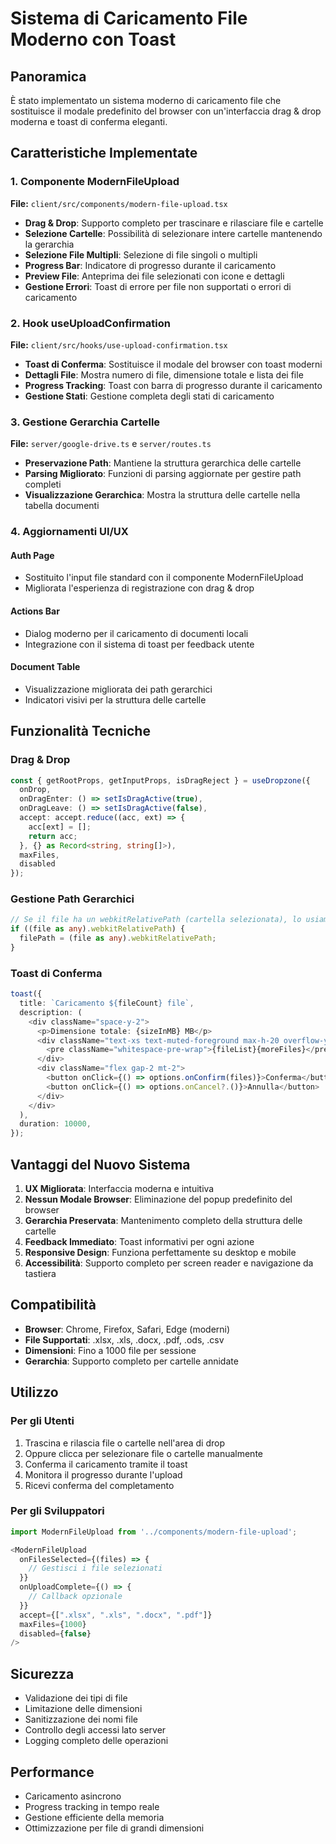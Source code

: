 # Sistema di Caricamento File Moderno con Toast

## Panoramica

È stato implementato un sistema moderno di caricamento file che sostituisce il modale predefinito del browser con un'interfaccia drag & drop moderna e toast di conferma eleganti.

## Caratteristiche Implementate

### 1. Componente ModernFileUpload

**File:** `client/src/components/modern-file-upload.tsx`

- **Drag & Drop**: Supporto completo per trascinare e rilasciare file e cartelle
- **Selezione Cartelle**: Possibilità di selezionare intere cartelle mantenendo la gerarchia
- **Selezione File Multipli**: Selezione di file singoli o multipli
- **Progress Bar**: Indicatore di progresso durante il caricamento
- **Preview File**: Anteprima dei file selezionati con icone e dettagli
- **Gestione Errori**: Toast di errore per file non supportati o errori di caricamento

### 2. Hook useUploadConfirmation

**File:** `client/src/hooks/use-upload-confirmation.tsx`

- **Toast di Conferma**: Sostituisce il modale del browser con toast moderni
- **Dettagli File**: Mostra numero di file, dimensione totale e lista dei file
- **Progress Tracking**: Toast con barra di progresso durante il caricamento
- **Gestione Stati**: Gestione completa degli stati di caricamento

### 3. Gestione Gerarchia Cartelle

**File:** `server/google-drive.ts` e `server/routes.ts`

- **Preservazione Path**: Mantiene la struttura gerarchica delle cartelle
- **Parsing Migliorato**: Funzioni di parsing aggiornate per gestire path completi
- **Visualizzazione Gerarchica**: Mostra la struttura delle cartelle nella tabella documenti

### 4. Aggiornamenti UI/UX

#### Auth Page
- Sostituito l'input file standard con il componente ModernFileUpload
- Migliorata l'esperienza di registrazione con drag & drop

#### Actions Bar
- Dialog moderno per il caricamento di documenti locali
- Integrazione con il sistema di toast per feedback utente

#### Document Table
- Visualizzazione migliorata dei path gerarchici
- Indicatori visivi per la struttura delle cartelle

## Funzionalità Tecniche

### Drag & Drop
```typescript
const { getRootProps, getInputProps, isDragReject } = useDropzone({
  onDrop,
  onDragEnter: () => setIsDragActive(true),
  onDragLeave: () => setIsDragActive(false),
  accept: accept.reduce((acc, ext) => {
    acc[ext] = [];
    return acc;
  }, {} as Record<string, string[]>),
  maxFiles,
  disabled
});
```

### Gestione Path Gerarchici
```typescript
// Se il file ha un webkitRelativePath (cartella selezionata), lo usiamo per mantenere la gerarchia
if ((file as any).webkitRelativePath) {
  filePath = (file as any).webkitRelativePath;
}
```

### Toast di Conferma
```typescript
toast({
  title: `Caricamento ${fileCount} file`,
  description: (
    <div className="space-y-2">
      <p>Dimensione totale: {sizeInMB} MB</p>
      <div className="text-xs text-muted-foreground max-h-20 overflow-y-auto">
        <pre className="whitespace-pre-wrap">{fileList}{moreFiles}</pre>
      </div>
      <div className="flex gap-2 mt-2">
        <button onClick={() => options.onConfirm(files)}>Conferma</button>
        <button onClick={() => options.onCancel?.()}>Annulla</button>
      </div>
    </div>
  ),
  duration: 10000,
});
```

## Vantaggi del Nuovo Sistema

1. **UX Migliorata**: Interfaccia moderna e intuitiva
2. **Nessun Modale Browser**: Eliminazione del popup predefinito del browser
3. **Gerarchia Preservata**: Mantenimento completo della struttura delle cartelle
4. **Feedback Immediato**: Toast informativi per ogni azione
5. **Responsive Design**: Funziona perfettamente su desktop e mobile
6. **Accessibilità**: Supporto completo per screen reader e navigazione da tastiera

## Compatibilità

- **Browser**: Chrome, Firefox, Safari, Edge (moderni)
- **File Supportati**: .xlsx, .xls, .docx, .pdf, .ods, .csv
- **Dimensioni**: Fino a 1000 file per sessione
- **Gerarchia**: Supporto completo per cartelle annidate

## Utilizzo

### Per gli Utenti
1. Trascina e rilascia file o cartelle nell'area di drop
2. Oppure clicca per selezionare file o cartelle manualmente
3. Conferma il caricamento tramite il toast
4. Monitora il progresso durante l'upload
5. Ricevi conferma del completamento

### Per gli Sviluppatori
```typescript
import ModernFileUpload from '../components/modern-file-upload';

<ModernFileUpload
  onFilesSelected={(files) => {
    // Gestisci i file selezionati
  }}
  onUploadComplete={() => {
    // Callback opzionale
  }}
  accept={[".xlsx", ".xls", ".docx", ".pdf"]}
  maxFiles={1000}
  disabled={false}
/>
```

## Sicurezza

- Validazione dei tipi di file
- Limitazione delle dimensioni
- Sanitizzazione dei nomi file
- Controllo degli accessi lato server
- Logging completo delle operazioni

## Performance

- Caricamento asincrono
- Progress tracking in tempo reale
- Gestione efficiente della memoria
- Ottimizzazione per file di grandi dimensioni 